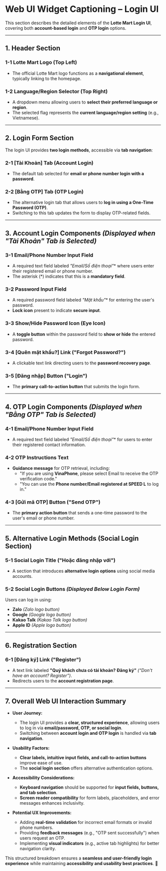 # **Web UI Widget Captioning – Login UI**  

This section describes the detailed elements of the **Lotte Mart Login UI**, covering both **account-based login** and **OTP login** options.  

---

## **1. Header Section**  

### **1-1 Lotte Mart Logo (Top Left)**  
- The official Lotte Mart logo functions as a **navigational element**, typically linking to the homepage.  

### **1-2 Language/Region Selector (Top Right)**  
- A dropdown menu allowing users to **select their preferred language or region**.  
- The selected flag represents the **current language/region setting** (e.g., Vietnamese).  

---

## **2. Login Form Section**  

The login UI provides **two login methods**, accessible via **tab navigation**:  

### **2-1 [Tài Khoản] Tab (Account Login)**  
- The default tab selected for **email or phone number login with a password**.  

### **2-2 [Bằng OTP] Tab (OTP Login)**  
- The alternative login tab that allows users to **log in using a One-Time Password (OTP)**.  
- Switching to this tab updates the form to display OTP-related fields.  

---

## **3. Account Login Components** *(Displayed when "Tài Khoản" Tab is Selected)*  

### **3-1 Email/Phone Number Input Field**  
- A required text field labeled **"Email/Số điện thoại*"** where users enter their registered email or phone number.  
- The asterisk (*) indicates that this is a **mandatory field**.  

### **3-2 Password Input Field**  
- A required password field labeled **"Mật khẩu*"** for entering the user's password.  
- **Lock icon** present to indicate **secure input**.  

### **3-3 Show/Hide Password Icon (Eye Icon)**  
- A **toggle button** within the password field to **show or hide** the entered password.  

### **3-4 [Quên mật khẩu?] Link ("Forgot Password?")**  
- A clickable text link directing users to the **password recovery page**.  

### **3-5 [Đăng nhập] Button ("Login")**  
- The **primary call-to-action button** that submits the login form.  

---

## **4. OTP Login Components** *(Displayed when "Bằng OTP" Tab is Selected)*  

### **4-1 Email/Phone Number Input Field**  
- A required text field labeled **"Email/Số điện thoại*"** for users to enter their registered contact information.  

### **4-2 OTP Instructions Text**  
- **Guidance message** for OTP retrieval, including:  
  - "If you are using **VinaPhone**, please select Email to receive the OTP verification code."  
  - "You can use the **Phone number/Email registered at SPEED L** to log in."  

### **4-3 [Gửi mã OTP] Button ("Send OTP")**  
- The **primary action button** that sends a one-time password to the user's email or phone number.  

---

## **5. Alternative Login Methods (Social Login Section)**  

### **5-1 Social Login Title ("Hoặc đăng nhập với")**  
- A section that introduces **alternative login options** using social media accounts.  

### **5-2 Social Login Buttons** *(Displayed Below Login Form)*  
Users can log in using:  
- **Zalo** *(Zalo logo button)*  
- **Google** *(Google logo button)*  
- **Kakao Talk** *(Kakao Talk logo button)*  
- **Apple ID** *(Apple logo button)*  

---

## **6. Registration Section**  

### **6-1 [Đăng ký] Link ("Register")**  
- A text link labeled **"Quý khách chưa có tài khoản? Đăng ký"** *(“Don't have an account? Register”)*.  
- Redirects users to the **account registration page**.  

---

## **7. Overall Web UI Interaction Summary**  

- **User Journey:**  
  - The login UI provides a **clear, structured experience**, allowing users to log in via **email/password, OTP, or social login**.  
  - Switching between **account login and OTP login** is handled via **tab navigation**.  

- **Usability Factors:**  
  - **Clear labels, intuitive input fields, and call-to-action buttons** improve ease of use.  
  - The **social login section** offers alternative authentication options.  

- **Accessibility Considerations:**  
  - **Keyboard navigation** should be supported for **input fields, buttons, and tab selection**.  
  - **Screen reader compatibility** for form labels, placeholders, and error messages enhances inclusivity.  

- **Potential UX Improvements:**  
  - Adding **real-time validation** for incorrect email formats or invalid phone numbers.  
  - Providing **feedback messages** (e.g., "OTP sent successfully") when users request an OTP.  
  - Implementing **visual indicators** (e.g., active tab highlights) for better navigation clarity.  

This structured breakdown ensures a **seamless and user-friendly login experience** while maintaining **accessibility and usability best practices**. 🚀  
